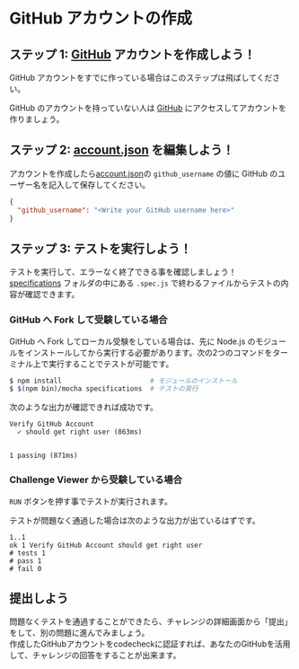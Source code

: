 # GitHub アカウントの作成

## ステップ 1: [GitHub](https://github.com) アカウントを作成しよう！
GitHub アカウントをすでに作っている場合はこのステップは飛ばしてください。

GitHub のアカウントを持っていない人は [GitHub](https://github.com/join) にアクセスしてアカウントを作りましょう。

## ステップ 2: [account.json](./account.json) を編集しよう！

アカウントを作成したら[account.json](./account.json)の `github_username` の値に GitHub のユーザー名を記入して保存してください。

```json
{
  "github_username": "<Write your GitHub username here>"
}
```

## ステップ 3: テストを実行しよう！
テストを実行して、エラーなく終了できる事を確認しましょう！  
[specifications](./specifications) フォルダの中にある `.spec.js` で終わるファイルからテストの内容が確認できます。

### GitHub へ Fork して受験している場合
GitHub へ Fork してローカル受験をしている場合は、先に Node.js のモジュールをインストールしてから実行する必要があります。次の2つのコマンドをターミナル上で実行することでテストが可能です。

```bash
$ npm install                      # モジュールのインストール
$ $(npm bin)/mocha specifications  # テストの実行
```

次のような出力が確認できれば成功です。

```
Verify GitHub Account
  ✓ should get right user (863ms)


1 passing (871ms)
```

### Challenge Viewer から受験している場合
`RUN` ボタンを押す事でテストが実行されます。

テストが問題なく通過した場合は次のような出力が出ているはずです。

```
1..1
ok 1 Verify GitHub Account should get right user
# tests 1
# pass 1
# fail 0
```

## 提出しよう
問題なくテストを通過することができたら、チャレンジの詳細画面から「提出」をして、別の問題に進んでみましょう。  
作成したGitHubアカウントをcodecheckに認証すれば、あなたのGitHubを活用して、チャレンジの回答をすることが出来ます。
